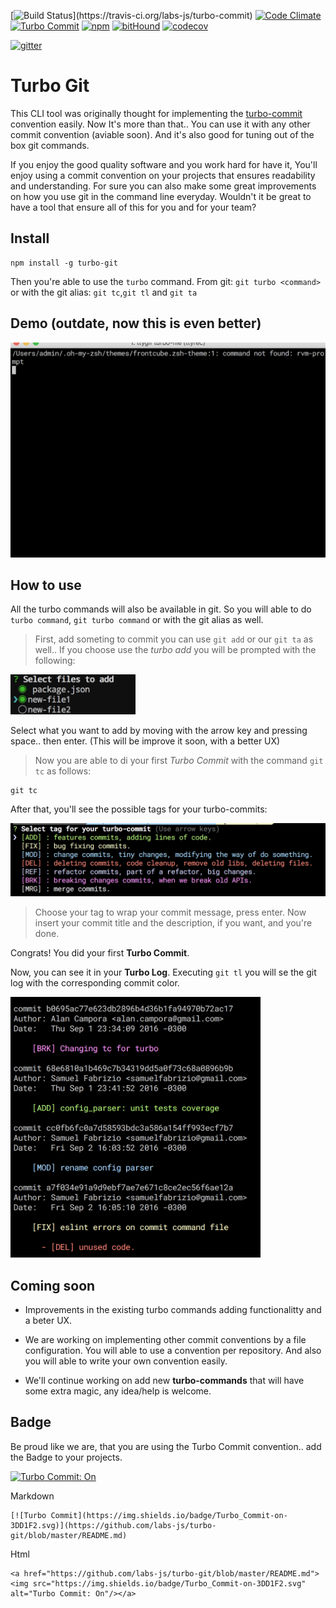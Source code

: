 [![Build Status](https://travis-ci.org/labs-js/turbo-commit.svg?)](https://travis-ci.org/labs-js/turbo-commit)
[![Code Climate](https://codeclimate.com/github/labs-js/turbo-commit/badges/gpa.svg)](https://codeclimate.com/github/labs-js/turbo-commit)
[![Turbo Commit](https://img.shields.io/badge/Turbo_Commit-on-3DD1F2.svg)](https://github.com/labs-js/turbo-commit/blob/master/CONVENTION.md)
[![npm](https://img.shields.io/npm/v/turbo-commit.svg?style=flat)](https://www.npmjs.com/package/turbo-commit)
[![bitHound](https://www.bithound.io/github/labs-js/turbo-commit/badges/score.svg)](https://www.bithound.io/github/labs-js/turbo-commit) [![codecov](https://codecov.io/gh/labs-js/turbo-commit/branch/develop/graph/badge.svg)](https://codecov.io/gh/labs-js/turbo-commit)

[![gitter](https://img.shields.io/gitter/room/turbo-commit/turbo-commit.svg?style=flat)](https://gitter.im/turbo-commit/Lobby)


# Turbo Git

This CLI tool was originally thought for implementing the [turbo-commit](/CONVENTION.md) convention easily. Now It's more than that.. You can use it with any other commit convention (aviable soon). And it's also good for tuning out of the box git commands.

If you enjoy the good quality software and you work hard for have it, You'll enjoy using a commit convention on your projects that ensures readability and understanding. For sure you can also make some great improvements on how you use git in the command line everyday.
Wouldn't it be great to have a tool that ensure all of this for you and for your team?

## Install

    npm install -g turbo-git

Then you're able to use the `turbo` command. From git: `git turbo <command>` or with the git alias: `git tc`,`git tl` and `git ta`


## Demo (outdate, now this is even better)
<img src="assets/demo.gif" width="600"/>



## How to use

All the turbo commands will also be available in git. So you will able to do `turbo command`, `git turbo command` or with the git alias as well.

> First, add someting to commit you can use `git add` or our `git ta` as well.. If you choose use the *turbo add* you will be prompted with the following:

<img src="assets/prompt-turbo-add.png" alt="prompt-turbo-add.png" width="200"/>

Select what you want to add by moving with the arrow key and pressing space.. then enter. (This will be improve it soon, with a better UX)

> Now you are able to di your first *Turbo Commit* with the command `git tc` as follows:

    git tc

After that, you'll see the possible tags for your turbo-commits:

<img src="assets/prompt-tag-preview.png" alt="prompt-tag-screnshoot" width="600"/>

>Choose your tag to wrap your commit message, press enter.
>Now insert your commit title and the description, if you want, and you're done.

Congrats! You did your first **Turbo Commit**.

Now, you can see it in your **Turbo Log**. Executing `git tl` you will se the git log with the corresponding commit color.

<img src="assets/prompt-turbo-log.png" alt="prompt-tag-screnshoot" width="400"/>

## Coming soon

- Improvements in the existing turbo commands adding functionalitty and a beter UX.

- We are working on implementing other commit conventions by a file configuration. You will able to use a convention per repository. And also you will able to write your own convention easily.

- We'll continue working on add new **turbo-commands** that will have some extra magic, any idea/help is welcome.

## Badge

Be proud like we are, that you are using the Turbo Commit convention.. add the Badge to your projects.

<a href="https://github.com/labs-js/turbo-commit/blob/master/README.md"><img src="https://img.shields.io/badge/Turbo_Commit-on-3DD1F2.svg" alt="Turbo Commit: On"/></a>

Markdown

    [![Turbo Commit](https://img.shields.io/badge/Turbo_Commit-on-3DD1F2.svg)](https://github.com/labs-js/turbo-git/blob/master/README.md)

Html

    <a href="https://github.com/labs-js/turbo-git/blob/master/README.md"><img src="https://img.shields.io/badge/Turbo_Commit-on-3DD1F2.svg" alt="Turbo Commit: On"/></a>
